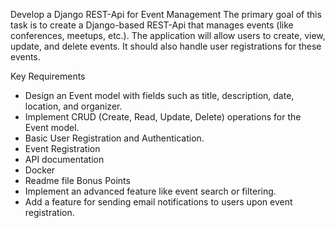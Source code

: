 Develop a Django REST-Api for Event Management
The primary goal of this task is to create a Django-based REST-Api
that manages events (like conferences, meetups, etc.). The
application will allow users to create, view, update, and delete events.
It should also handle user registrations for these events.

Key Requirements
- Design an Event model with fields such as title, description,
date, location, and organizer.
- Implement CRUD (Create, Read, Update, Delete) operations for
the Event model.
- Basic User Registration and Authentication.
- Event Registration
- API documentation
- Docker
- Readme file
Bonus Points
- Implement an advanced feature like event search or filtering.
- Add a feature for sending email notifications to users upon event
registration.
